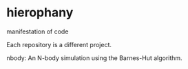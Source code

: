 # hierophany
manifestation of code

Each repository is a different project.

nbody: An N-body simulation using the Barnes-Hut algorithm.